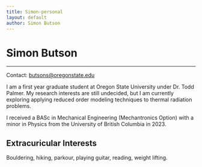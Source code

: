 ```yaml
---
title: Simon-personal
layout: default
author: Simon Butson
---
```

# Simon Butson
--------------

Contact: [butsons@oregonstate.edu](mailto:butsons@oregonstate.edu)

I am a first year graduate student at Oregon State University under Dr. Todd Palmer. My research interests are still undecided, but I am currently exploring applying reduced order modeling techniques to thermal radiation problems. 

I received a BASc in Mechanical Engineering (Mechantronics Option) with a minor in Physics from the University of British Columbia in 2023.  

## Extracuricular Interests
Bouldering, hiking, parkour, playing guitar, reading, weight lifting.